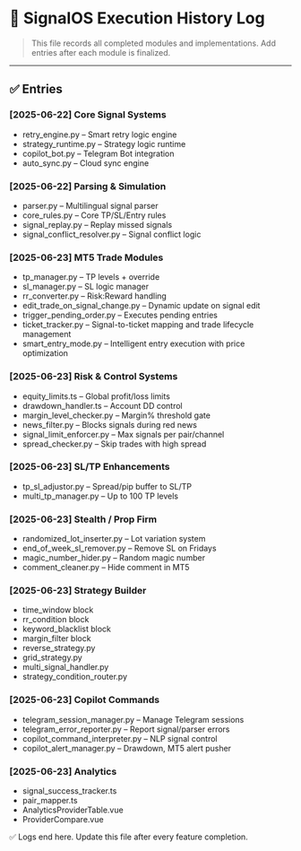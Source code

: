 # 📜 SignalOS Execution History Log

> This file records all completed modules and implementations. Add entries after each module is finalized.

---

## ✅ Entries

### \[2025-06-22] Core Signal Systems

* retry\_engine.py – Smart retry logic engine
* strategy\_runtime.py – Strategy logic runtime
* copilot\_bot.py – Telegram Bot integration
* auto\_sync.py – Cloud sync engine

### \[2025-06-22] Parsing & Simulation

* parser.py – Multilingual signal parser
* core\_rules.py – Core TP/SL/Entry rules
* signal\_replay.py – Replay missed signals
* signal\_conflict\_resolver.py – Signal conflict logic

### \[2025-06-23] MT5 Trade Modules

* tp\_manager.py – TP levels + override
* sl\_manager.py – SL logic manager
* rr\_converter.py – Risk\:Reward handling
* edit\_trade\_on\_signal\_change.py – Dynamic update on signal edit
* trigger\_pending\_order.py – Executes pending entries
* ticket\_tracker.py – Signal-to-ticket mapping and trade lifecycle management
* smart\_entry\_mode.py – Intelligent entry execution with price optimization

### \[2025-06-23] Risk & Control Systems

* equity\_limits.ts – Global profit/loss limits
* drawdown\_handler.ts – Account DD control
* margin\_level\_checker.py – Margin% threshold gate
* news\_filter.py – Blocks signals during red news
* signal\_limit\_enforcer.py – Max signals per pair/channel
* spread\_checker.py – Skip trades with high spread

### \[2025-06-23] SL/TP Enhancements

* tp\_sl\_adjustor.py – Spread/pip buffer to SL/TP
* multi\_tp\_manager.py – Up to 100 TP levels

### \[2025-06-23] Stealth / Prop Firm

* randomized\_lot\_inserter.py – Lot variation system
* end\_of\_week\_sl\_remover.py – Remove SL on Fridays
* magic\_number\_hider.py – Random magic number
* comment\_cleaner.py – Hide comment in MT5

### \[2025-06-23] Strategy Builder

* time\_window block
* rr\_condition block
* keyword\_blacklist block
* margin\_filter block
* reverse\_strategy.py
* grid\_strategy.py
* multi\_signal\_handler.py
* strategy\_condition\_router.py

### \[2025-06-23] Copilot Commands

* telegram\_session\_manager.py – Manage Telegram sessions
* telegram\_error\_reporter.py – Report signal/parser errors
* copilot\_command\_interpreter.py – NLP signal control
* copilot\_alert\_manager.py – Drawdown, MT5 alert pusher

### \[2025-06-23] Analytics

* signal\_success\_tracker.ts
* pair\_mapper.ts
* AnalyticsProviderTable.vue
* ProviderCompare.vue

✅ Logs end here. Update this file after every feature completion.
